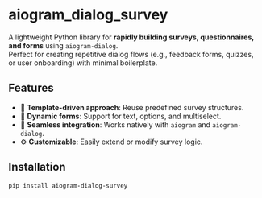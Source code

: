 # aiogram_dialog_survey

A lightweight Python library for **rapidly building surveys, questionnaires, and forms** using `aiogram-dialog`.  
Perfect for creating repetitive dialog flows (e.g., feedback forms, quizzes, or user onboarding) with minimal boilerplate.

## Features
- 🚀 **Template-driven approach**: Reuse predefined survey structures.
- 📝 **Dynamic forms**: Support for text, options, and multiselect.
- 🔌 **Seamless integration**: Works natively with `aiogram` and `aiogram-dialog`.
- ⚙️ **Customizable**: Easily extend or modify survey logic.

## Installation
```bash
pip install aiogram-dialog-survey
